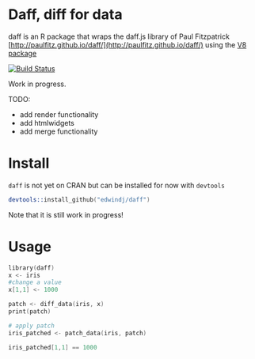 # Daff, diff for data

daff is an R package that wraps the daff.js library of Paul Fitzpatrick [http://paulfitz.github.io/daff/](http://paulfitz.github.io/daff/) using the [V8 package](https://github.com/jeroenooms/v8)

[![Build Status](https://travis-ci.org/edwindj/daff.png?branch=master)](https://travis-ci.org/edwindj/daff)

Work in progress.

TODO:

- add render functionality
- add htmlwidgets
- add merge functionality

# Install

`daff` is not yet on CRAN but can be installed for now with `devtools`

```S
devtools::install_github("edwindj/daff")
```
Note that it is still work in progress!

# Usage

```S
library(daff)
x <- iris
#change a value
x[1,1] <- 1000

patch <- diff_data(iris, x)
print(patch)

# apply patch
iris_patched <- patch_data(iris, patch)

iris_patched[1,1] == 1000
```
